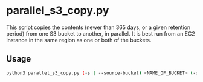 # parallel_s3_copy.py

This script copies the contents (newer than 365 days, or a given retention period) from one S3 bucket to another, in parallel. It is best run from an EC2 instance in the same region as one or both of the buckets.

## Usage

``` bash
python3 parallel_s3_copy.py (-s | --source-bucket) <NAME_OF_BUCKET> (-d | --dest-bucket) [ (-r|--retention) <RETENTION IN DAYS> ] <NAME_OF_BUCKET>
```
